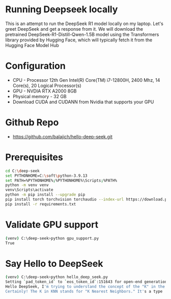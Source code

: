 # Running Deepseek locally
This is an attempt to run the DeepSeek R1 model locally on my laptop. Let's greet DeepSeek and get a response from it. We will download the pretrained DeepSeek-R1-Distill-Qwen-1.5B model using the Transformers library provided by Hugging Face, which will typically fetch it from the Hugging Face Model Hub
# Configuration 
- CPU -  Processor	12th Gen Intel(R) Core(TM) i7-12800H, 2400 Mhz, 14 Core(s), 20 Logical Processor(s)
- GPU - NVDIA RTX A2000 8GB
- Physical memory - 32 GB
- Download CUDA and CUDANN from Nvidia that supports your GPU
# Github Repo
- https://github.com/balajich/hello-deep-seek.git
# Prerequisites
```bash
cd C:\deep-seek
set PYTHONHOME=C:\soft\python-3.9.13
set PATH=%PYTHONHOME%;%PYTHONHOME%\Scripts;%PATH%
python -m venv venv
venv\Scripts\activate
python -m pip install --upgrade pip
pip install torch torchvision torchaudio --index-url https://download.pytorch.org/whl/cu118
pip install -r requirements.txt
```
# Validate GPU support
```bash
(venv) C:\deep-seek>python gpu_support.py
True
```
# Say Hello to DeepSeek
```bash
(venv) C:\deep-seek>python hello_deep_seek.py
Setting `pad_token_id` to `eos_token_id`:151643 for open-end generation.
Hello DeepSeek, I'm trying to understand the concept of the "K" in the KNN algorithm. Could you explain it to me?
Certainly! The K in KNN stands for "K Nearest Neighbors." It's a type
```